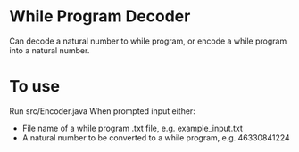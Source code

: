 # While Program Decoder
Can decode a natural number to while program, or encode a while program into a natural number.

# To use
Run src/Encoder.java
When prompted input either:
- File name of a while program .txt file, e.g. example_input.txt
- A natural number to be converted to a while program, e.g. 46330841224 
